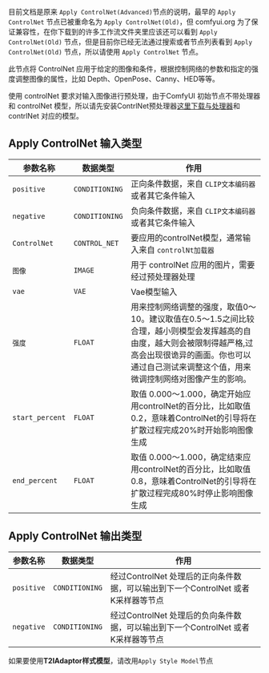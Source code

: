 目前文档是原来 `Apply ControlNet(Advanced)`节点的说明，最早的 `Apply ControlNet` 节点已被重命名为 `Apply ControlNet(Old)`，但 comfyui.org 为了保证兼容性，在你下载到的许多工作流文件夹里应该还可以看到 `Apply ControlNet(Old)` 节点，但是目前你已经无法通过搜索或者节点列表看到 `Apply ControlNet(Old)` 节点，所以请使用 `Apply ControlNet` 节点。

此节点将 ControlNet 应用于给定的图像和条件，根据控制网络的参数和指定的强度调整图像的属性，比如 Depth、OpenPose、Canny、HED等等。

使用 controlNet 要求对输入图像进行预处理，由于ComfyUI 初始节点不带处理器和 controlNet 模型，所以请先安装ContrlNet预处理器[这里下载与处理器](https://github.com/Fannovel16/comfy_controlnet_preprocessors)和contrlNet 对应的模型。

## Apply ControlNet 输入类型

| 参数名称 | 数据类型 | 作用 |
| --- | --- | --- |
| `positive` | `CONDITIONING` | 正向条件数据，来自 `CLIP文本编码器`或者其它条件输入|
| `negative` | `CONDITIONING` | 负向条件数据，来自 `CLIP文本编码器`或者其它条件输入|
| `ControlNet` | `CONTROL_NET` | 要应用的controlNet模型，通常输入来自 `controlNt加载器` |
| `图像` | `IMAGE` | 用于 controlNet 应用的图片，需要经过预处理器处理 |
| `vae` | `VAE` | Vae模型输入|
| `强度` | `FLOAT` | 用来控制网络调整的强度，取值0～10。建议取值在0.5～1.5之间比较合理，越小则模型会发挥越高的自由度，越大则会被限制得越严格,过高会出现很诡异的画面。你也可以通过自己测试来调整这个值，用来微调控制网络对图像产生的影响。 |
| `start_percent` | `FLOAT` | 取值 0.000～1.000，确定开始应用controlNet的百分比，比如取值0.2，意味着ControlNet的引导将在扩散过程完成20%时开始影响图像生成|
| `end_percent` | `FLOAT` | 取值 0.000～1.000，确定结束应用controlNet的百分比，比如取值0.8，意味着ControlNet的引导将在扩散过程完成80%时停止影响图像生成|

## Apply ControlNet 输出类型

| 参数名称 | 数据类型 | 作用 |
| --- | --- | --- |
| `positive` | `CONDITIONING` | 经过ControlNet 处理后的正向条件数据，可以输出到下一个ControlNet 或者 K采样器等节点 |
| `negative` | `CONDITIONING` | 经过ControlNet 处理后的负向条件数据，可以输出到下一个ControlNet 或者 K采样器等节点 |

如果要使用**T2IAdaptor样式模型**，请改用`Apply Style Model`节点

